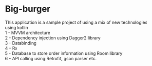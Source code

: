# Big-burger <mvvm clean architecture kotlin>
This application is a sample project of using a mix of new technologies using kotlin
<br>
1 - MVVM architecture <br>
2 - Dependency injection using Dagger2 library<br>
3 - Databinding <br>
4 - Rx <br>
5 - Database to store order information using Room library <br>
6 - API calling using Retrofit, gson parser etc.

